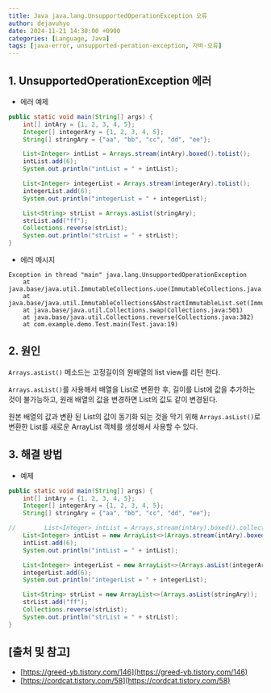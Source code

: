 ```yaml
---
title: Java java.lang.UnsupportedOperationException 오류
author: dejavuhyo
date: 2024-11-21 14:30:00 +0900
categories: [Language, Java]
tags: [java-error, unsupported-peration-exception, 자바-오류]
---
```


## 1. UnsupportedOperationException 에러

* 에러 예제

```java
public static void main(String[] args) {
    int[] intAry = {1, 2, 3, 4, 5};
    Integer[] integerAry = {1, 2, 3, 4, 5};
    String[] stringAry = {"aa", "bb", "cc", "dd", "ee"};

    List<Integer> intList = Arrays.stream(intAry).boxed().toList();
    intList.add(6);
    System.out.println("intList = " + intList);

    List<Integer> integerList = Arrays.stream(integerAry).toList();
    integerList.add(6);
    System.out.println("integerList = " + integerList);

    List<String> strList = Arrays.asList(stringAry);
    strList.add("ff");
    Collections.reverse(strList);
    System.out.println("strList = " + strList);
}
```

* 에러 메시지

```text
Exception in thread "main" java.lang.UnsupportedOperationException
	at java.base/java.util.ImmutableCollections.uoe(ImmutableCollections.java:142)
	at java.base/java.util.ImmutableCollections$AbstractImmutableList.set(ImmutableCollections.java:260)
	at java.base/java.util.Collections.swap(Collections.java:501)
	at java.base/java.util.Collections.reverse(Collections.java:382)
	at com.example.demo.Test.main(Test.java:19)
```

## 2. 원인
`Arrays.asList()` 메소드는 고정길이의 원배열의 list view를 리턴 한다.

`Arrays.asList()`를 사용해서 배열을 List로 변환한 후, 길이를 List에 값을 추가하는 것이 불가능하고, 원래 배열의 값을 변경하면 List의 값도 같이 변경된다.

원본 배열의 값과 변환 된 List의 값이 동기화 되는 것을 막기 위해 `Arrays.asList()`로 변환한 List를 새로운 ArrayList 객체를 생성해서 사용할 수 있다.

## 3. 해결 방법

* 예제

```java
public static void main(String[] args) {
    int[] intAry = {1, 2, 3, 4, 5};
    Integer[] integerAry = {1, 2, 3, 4, 5};
    String[] stringAry = {"aa", "bb", "cc", "dd", "ee"};

//        List<Integer> intList = Arrays.stream(intAry).boxed().collect(Collectors.toList());
    List<Integer> intList = new ArrayList<>(Arrays.stream(intAry).boxed().toList());
    intList.add(6);
    System.out.println("intList = " + intList);

    List<Integer> integerList = new ArrayList<>(Arrays.asList(integerAry));
    integerList.add(6);
    System.out.println("integerList = " + integerList);

    List<String> strList = new ArrayList<>(Arrays.asList(stringAry));
    strList.add("ff");
    Collections.reverse(strList);
    System.out.println("strList = " + strList);
}
```

## [출처 및 참고]
* [https://greed-yb.tistory.com/146](https://greed-yb.tistory.com/146)
* [https://cordcat.tistory.com/58](https://cordcat.tistory.com/58)
